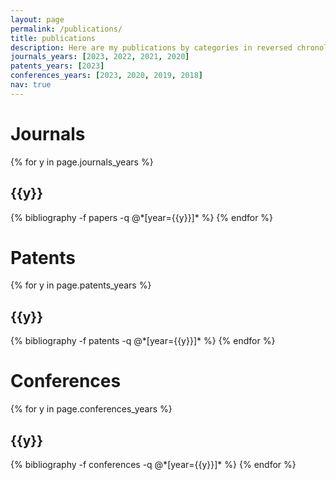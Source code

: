 ```yaml
---
layout: page
permalink: /publications/
title: publications
description: Here are my publications by categories in reversed chronological order.
journals_years: [2023, 2022, 2021, 2020]
patents_years: [2023]
conferences_years: [2023, 2020, 2019, 2018]
nav: true
---
```


<div class="publications">

<H1>Journals</H1>

{% for y in page.journals_years %}
  <h2 class="year">{{y}}</h2>
  {% bibliography -f papers -q @*[year={{y}}]* %}
{% endfor %}

<H1>Patents</H1>

{% for y in page.patents_years %}
  <h2 class="year">{{y}}</h2>
  {% bibliography -f patents -q @*[year={{y}}]* %}
{% endfor %}

<H1>Conferences</H1>

{% for y in page.conferences_years %}
  <h2 class="year">{{y}}</h2>
  {% bibliography -f conferences -q @*[year={{y}}]* %}
{% endfor %}

</div>